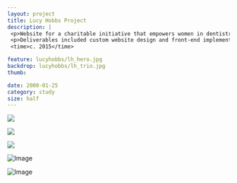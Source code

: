 ```yaml
---
layout: project
title: Lucy Hobbs Project
description: |
 <p>Website for a charitable initiative that empowers women in dentistry through events and education. The site is offers resources and articles, as well as information about upcoming events.</p>
 <p>Deliverables included custom website design and front-end implementation.</p>
 <time>c. 2015</time>

feature: lucyhobbs/lh_hero.jpg
backdrop: lucyhobbs/lh_trio.jpg
thumb:

date: 2000-01-25
category: study
size: half
---
```


<p class="half"><img src="{{site.project_img_path}}lucyhobbs/lh_home3.jpg"></p>
<p class="half"><img src="{{site.project_img_path}}lucyhobbs/lh_event.jpg"></p>
<p class="half"><img src="{{site.project_img_path}}lucyhobbs/lh_mobile.jpg"></p>

![Image]({{site.project_img_path}}lucyhobbs/lh_header.jpg)

![Image]({{site.project_img_path}}lucyhobbs/lh_pages.jpg)
